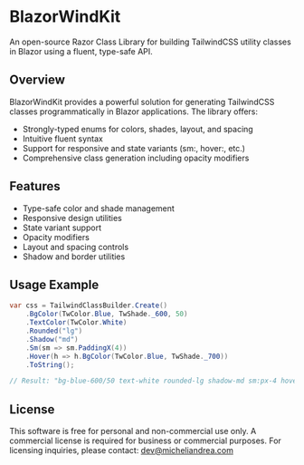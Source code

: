 # BlazorWindKit

An open-source Razor Class Library for building TailwindCSS utility classes in Blazor using a fluent, type-safe API.

## Overview

BlazorWindKit provides a powerful solution for generating TailwindCSS classes programmatically in Blazor applications. The library offers:

- Strongly-typed enums for colors, shades, layout, and spacing
- Intuitive fluent syntax
- Support for responsive and state variants (sm:, hover:, etc.)
- Comprehensive class generation including opacity modifiers
 
## Features

- Type-safe color and shade management
- Responsive design utilities
- State variant support
- Opacity modifiers
- Layout and spacing controls
- Shadow and border utilities

## Usage Example

```csharp
var css = TailwindClassBuilder.Create()
    .BgColor(TwColor.Blue, TwShade._600, 50)
    .TextColor(TwColor.White)
    .Rounded("lg")
    .Shadow("md")
    .Sm(sm => sm.PaddingX(4))
    .Hover(h => h.BgColor(TwColor.Blue, TwShade._700))
    .ToString();

// Result: "bg-blue-600/50 text-white rounded-lg shadow-md sm:px-4 hover:bg-blue-700"
```

## License

This software is free for personal and non-commercial use only.
A commercial license is required for business or commercial purposes.
For licensing inquiries, please contact: dev@micheliandrea.com
